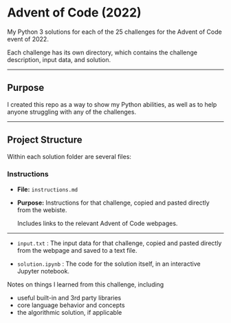 # Advent of Code (2022)

My Python 3 solutions for each of the 25 challenges for the Advent of Code event of 2022.

Each challenge has its own directory, which contains the challenge description, input data, and solution. 

---

## Purpose

I created this repo as a way to show my Python abilities, as well as to help anyone struggling with any of the challenges.

---

## Project Structure

Within each solution folder are several files:

### Instructions 

- **File:** `instructions.md`

- **Purpose:** 
    Instructions for that challenge, copied and pasted directly from the webiste.
    
    Includes links to the relevant Advent of Code webpages. 

---

- `input.txt` : The input data for that challenge, copied and pasted directly from the webpage and saved to a text file.

- `solution.ipynb` : The code for the solution itself, in an interactive Jupyter notebook. 



Notes on things I learned from this challenge, including 

- useful built-in and 3rd party libraries
- core language behavior and concepts 
- the algorithmic solution, if applicable